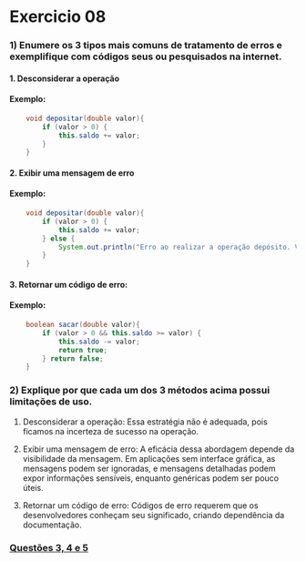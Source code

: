 # Exercicio 08

### 1) Enumere os 3 tipos mais comuns de tratamento de erros e exemplifique com códigos seus ou pesquisados na internet.

#### 1. Desconsiderar a operação
#### Exemplo:

```java
    void depositar(double valor){
        if (valor > 0) {
            this.saldo += valor;
        }
    }
```

#### 2. Exibir uma mensagem de erro
#### Exemplo:

```java
    void depositar(double valor){
        if (valor > 0) {
            this.saldo += valor;
        } else {
            System.out.println("Erro ao realizar a operação depósito. Valores negativos são inválidos.")
        }
    }
```

#### 3. Retornar um código de erro:
#### Exemplo:

```java
    boolean sacar(double valor){
        if (valor > 0 && this.saldo >= valor) {
            this.saldo -= valor;
            return true;
        } return false;
    }
```

### 2) Explique por que cada um dos 3 métodos acima possui limitações de uso.

1. Desconsiderar a operação:
 Essa estratégia não é adequada, pois ficamos na incerteza de sucesso na operação.

2. Exibir uma mensagem de erro:
 A eficácia dessa abordagem depende da visibilidade da mensagem. Em aplicações sem interface gráfica, as mensagens podem ser ignoradas, 
e mensagens detalhadas podem expor informações sensíveis, enquanto genéricas podem ser pouco úteis.

3. Retornar um código de erro:
 Códigos de erro requerem que os desenvolvedores conheçam seu significado, criando dependência da documentação.

### [Questões 3, 4 e 5](https://github.com/samleticias/POO-ADS/blob/main/Exercicio_08/Questoes3a5.java)<br>